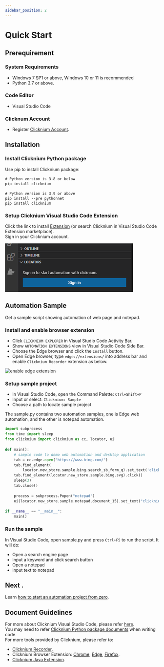 ```yaml
---
sidebar_position: 2
---
```

# Quick Start

## Prerequirement
### System Requirements​
- Windows 7 SP1 or above, Windows 10 or 11 is recommended
- Python 3.7 or above.

### Code Editor
- Visual Studio Code

### Clicknum Account 
- Register [Clicknium Account](https://www.clicknium.com/).

## Installation​

### Install Clicknium Python package
Use pip to install Clicknium package:  

```
# Python version is 3.8 or below
pip install clicknium

# Python version is 3.9 or above
pip install --pre pythonnet
pip install clicknium
```

### Setup Clicknium Visual Studio Code Extension
Click the link to install [Extension](https://marketplace.visualstudio.com/items?itemName=ClickCorp.clicknium) (or search Clicknium in Visual Studio Code Extension marketplace).  
Sign in your Clicknium account. 

![login](./img/signin1.png "login")  

## Automation Sample

Get a sample script showing automation of web page and notepad.

### Install and enable browser extension
- Click `CLICKNIUM EXPLORER` in Visual Studio Code Activity Bar.  
- Show `AUTOMATION EXTENSIONS` view in Visual Studio Code Side Bar.  
- Choose the Edge browser and click the `Install` button.  
- Open Edge browser, type `edge://extensions/` into address bar and enable `Clicknium Recorder` extension as below.  

![enable edge extension](./img/edge_extension_enable_on.png)  


### Setup sample project
- In Visual Studio Code, open the Command Palette: `Ctrl+Shift+P`
- Input or select: `Clicknium: Sample`
- Choose a path to locate sample project

The sample.py contains two automation samples, one is Edge web automation, and the other is notepad automation.

```python
import subprocess
from time import sleep
from clicknium import clicknium as cc, locator, ui

def main():
    # sample code to demo web automation and desktop application
    tab = cc.edge.open("https://www.bing.com/")
    tab.find_element(
        locator.new_store.sample.bing.search_sb_form_q).set_text('clicknium')
    tab.find_element(locator.new_store.sample.bing.svg).click()
    sleep(3)
    tab.close()

    process = subprocess.Popen("notepad")
    ui(locator.new_store.sample.notepad.document_15).set_text("clicknium")

if __name__ == "__main__":
    main()
```

### Run the sample
In Visual Studio Code, open sample.py and press `Ctrl+F5` to run the script. It will do: 
- Open a search engine page
- Input a keyword and click search button
- Open a notepad
- Input text to notepad

## Next . 
Learn [how to start an automation project from zero](./tutorial/firstautomation.md).
## Document Guidelines
For more about Clicknium Visual Studio Code, please refer [here](./concepts/vscode/vscode.md).  
You may need to refer [Clicknium Python package documents](./references/python/python.md) when writing code.  
For more tools provided by Clicknium, please refer to:  
- [Clicknium Recorder](./concepts/recorder/recorder.md).  
- Clicknium Browser Extension: [Chrome](./concepts/extensions/chromeextension.md), [Edge](./concepts/extensions/edgeextension.md), [Firefox](./concepts/extensions/firefoxextension.md).  
- [Clicknium Java Extension](./concepts/extensions/javaextension.md).  

